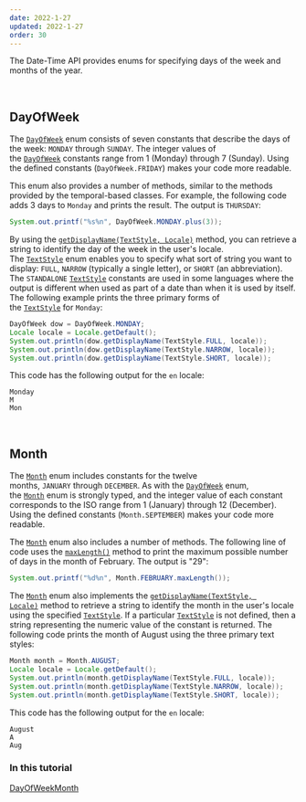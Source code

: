 ```yaml
---
date: 2022-1-27
updated: 2022-1-27
order: 30
---
```

The Date-Time API provides enums for specifying days of the week and months of the year.

 

## DayOfWeek

The [`DayOfWeek`](https://docs.oracle.com/en/java/javase/22/docs/api/java.base/java/time/DayOfWeek.html) enum consists of seven constants that describe the days of the week: `MONDAY` through `SUNDAY`. The integer values of the [`DayOfWeek`](https://docs.oracle.com/en/java/javase/22/docs/api/java.base/java/time/DayOfWeek.html) constants range from 1 (Monday) through 7 (Sunday). Using the defined constants (`DayOfWeek.FRIDAY`) makes your code more readable.

This enum also provides a number of methods, similar to the methods provided by the temporal-based classes. For example, the following code adds 3 days to `Monday` and prints the result. The output is `THURSDAY`:

```java
System.out.printf("%s%n", DayOfWeek.MONDAY.plus(3));
```

By using the [`getDisplayName(TextStyle, Locale)`](https://docs.oracle.com/en/java/javase/22/docs/api/java.base/java/time/DayOfWeek.html#getDisplayName(java.time.format.TextStyle,java.util.Locale)) method, you can retrieve a string to identify the day of the week in the user's locale. The [`TextStyle`](https://docs.oracle.com/en/java/javase/22/docs/api/java.base/java/time/format/TextStyle.html) enum enables you to specify what sort of string you want to display: `FULL`, `NARROW` (typically a single letter), or `SHORT` (an abbreviation). The `STANDALONE` [`TextStyle`](https://docs.oracle.com/en/java/javase/22/docs/api/java.base/java/time/format/TextStyle.html) constants are used in some languages where the output is different when used as part of a date than when it is used by itself. The following example prints the three primary forms of the [`TextStyle`](https://docs.oracle.com/en/java/javase/22/docs/api/java.base/java/time/format/TextStyle.html) for `Monday`:

```java
DayOfWeek dow = DayOfWeek.MONDAY;
Locale locale = Locale.getDefault();
System.out.println(dow.getDisplayName(TextStyle.FULL, locale));
System.out.println(dow.getDisplayName(TextStyle.NARROW, locale));
System.out.println(dow.getDisplayName(TextStyle.SHORT, locale));
```

This code has the following output for the `en` locale:

```shell
Monday
M
Mon
```

 

## Month

The [`Month`](https://docs.oracle.com/en/java/javase/22/docs/api/java.base/java/time/Month.html) enum includes constants for the twelve months, `JANUARY` through `DECEMBER`. As with the [`DayOfWeek`](javadoc:) enum, the [`Month`](javadoc:) enum is strongly typed, and the integer value of each constant corresponds to the ISO range from 1 (January) through 12 (December). Using the defined constants (`Month.SEPTEMBER`) makes your code more readable.

The [`Month`](https://docs.oracle.com/en/java/javase/22/docs/api/java.base/java/time/Month.html) enum also includes a number of methods. The following line of code uses the [`maxLength()`](https://docs.oracle.com/en/java/javase/22/docs/api/java.base/java/time/Month.html#maxLength()) method to print the maximum possible number of days in the month of February. The output is "29":

```java
System.out.printf("%d%n", Month.FEBRUARY.maxLength());
```

The [`Month`](https://docs.oracle.com/en/java/javase/22/docs/api/java.base/java/time/Month.html) enum also implements the [`getDisplayName(TextStyle, Locale)`](https://docs.oracle.com/en/java/javase/22/docs/api/java.base/java/time/Month.html#getDisplayName(java.time.format.TextStyle,java.util.Locale)) method to retrieve a string to identify the month in the user's locale using the specified [`TextStyle`](https://docs.oracle.com/en/java/javase/22/docs/api/java.base/java/time/format/TextStyle.html). If a particular [`TextStyle`](https://docs.oracle.com/en/java/javase/22/docs/api/java.base/java/time/format/TextStyle.html) is not defined, then a string representing the numeric value of the constant is returned. The following code prints the month of August using the three primary text styles:

```java
Month month = Month.AUGUST;
Locale locale = Locale.getDefault();
System.out.println(month.getDisplayName(TextStyle.FULL, locale));
System.out.println(month.getDisplayName(TextStyle.NARROW, locale));
System.out.println(month.getDisplayName(TextStyle.SHORT, locale));
```

This code has the following output for the `en` locale:

```shell
August
A
Aug
```

### In this tutorial

[DayOfWeek](https://dev.java/learn/date-time/dayofweek-month/#dayofweek)[Month](https://dev.java/learn/date-time/dayofweek-month/#month)
